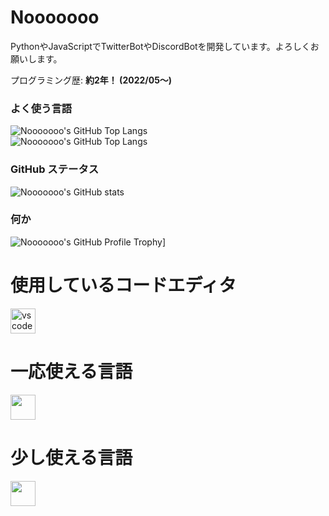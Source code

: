 # Nooooooo

PythonやJavaScriptでTwitterBotやDiscordBotを開発しています。よろしくお願いします。

プログラミング歴: **約2年！ (2022/05～)**

### よく使う言語
![Nooooooo's GitHub Top Langs](https://github-readme-stats.vercel.app/api/top-langs/?username=Nooooooo-0328&layout=compact&theme=vue-dark)<br>
![Nooooooo's GitHub Top Langs](https://github-readme-stats.vercel.app/api/top-langs/?username=Nooooooo-0328&&theme=vue-dark)

### GitHub ステータス
![Nooooooo's GitHub stats](https://github-readme-stats.vercel.app/api?username=Nooooooo-0328&show_icons=true&theme=vue-dark)

### 何か
![Nooooooo's GitHub Profile Trophy](https://github-profile-trophy.vercel.app/?username=Nooooooo-0328&theme=discord)]

# 使用しているコードエディタ
<img src="https://skillicons.dev/icons?i=vscode" height="40" alt="vscode logo"  />

# 一応使える言語
  <img src="https://skillicons.dev/icons?i=py,js,html,css" height="40"/>

# 少し使える言語
  <img src="https://skillicons.dev/icons?i=ts" height="40"/>

